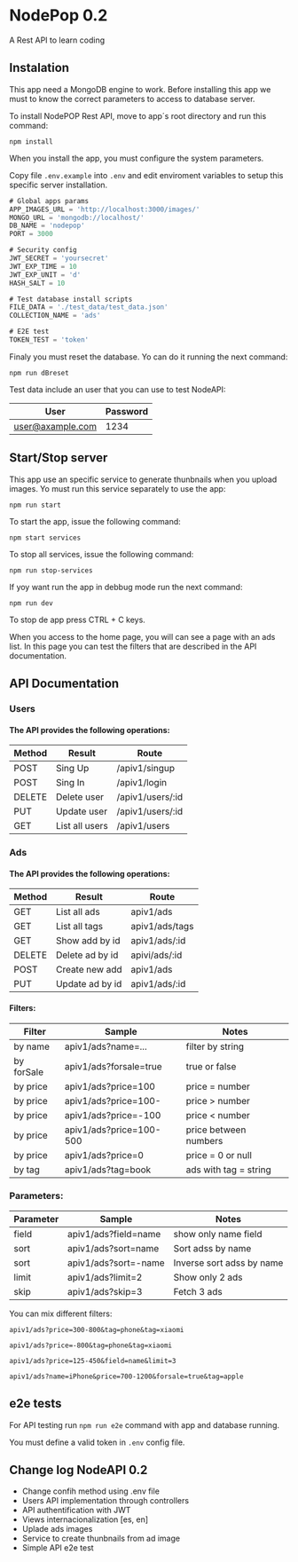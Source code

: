 # NodePop 0.2

A Rest API to learn coding

## Instalation

This app need a MongoDB engine to work. Before installing this app we must to know the correct parameters to access to database server.

To install NodePOP Rest API, move to app´s root directory and run this command:

`npm install`

When you install the app, you must configure the system parameters.

Copy file `.env.example` into `.env` and edit enviroment variables to setup this specific server installation.

```js
# Global apps params
APP_IMAGES_URL = 'http://localhost:3000/images/'
MONGO_URL = 'mongodb://localhost/'
DB_NAME = 'nodepop'
PORT = 3000

# Security config
JWT_SECRET = 'yoursecret'
JWT_EXP_TIME = 10
JWT_EXP_UNIT = 'd'
HASH_SALT = 10

# Test database install scripts
FILE_DATA = './test_data/test_data.json'
COLLECTION_NAME = 'ads'

# E2E test
TOKEN_TEST = 'token'
```

Finaly you must reset the database. Yo can do it running the next command:

`npm run dBreset`

Test data include an user that you can use to test NodeAPI:

| User             | Password |
| ---------------- | -------- |
| user@axample.com | 1234     |

## Start/Stop server

This app use an specific service to generate thunbnails when you upload images. Yo must run this service separately to use the app:

`npm run start`

To start the app, issue the following command:

`npm start services`

To stop all services, issue the following command:

`npm run stop-services`

If yoy want run the app in debbug mode run the next command:

`npm run dev`

To stop de app press CTRL + C keys.

When you access to the home page, you will can see a page with an ads list. In this page you can test the filters that are described in the API documentation.

## API Documentation

### Users

#### The API provides the following operations:

| Method | Result         | Route            |
| ------ | -------------- | ---------------- |
| POST   | Sing Up        | /apiv1/singup    |
| POST   | Sing In        | /apiv1/login     |
| DELETE | Delete user    | /apiv1/users/:id |
| PUT    | Update user    | /apiv1/users/:id |
| GET    | List all users | /apiv1/users     |

### Ads

#### The API provides the following operations:

| Method | Result          | Route          |
| ------ | --------------- | -------------- |
| GET    | List all ads    | apiv1/ads      |
| GET    | List all tags   | apiv1/ads/tags |
| GET    | Show add by id  | apiv1/ads/:id  |
| DELETE | Delete ad by id | apivi/ads/:id  |
| POST   | Create new add  | apiv1/ads      |
| PUT    | Update ad by id | apiv1/ads/:id  |

#### Filters:

| Filter     | Sample                  | Notes                 |
| ---------- | ----------------------- | --------------------- |
| by name    | apiv1/ads?name=...      | filter by string      |
| by forSale | apiv1/ads?forsale=true  | true or false         |
| by price   | apiv1/ads?price=100     | price = number        |
| by price   | apiv1/ads?price=100-    | price > number        |
| by price   | apiv1/ads?price=-100    | price < number        |
| by price   | apiv1/ads?price=100-500 | price between numbers |
| by price   | apiv1/ads?price=0       | price = 0 or null     |
| by tag     | apiv1/ads?tag=book      | ads with tag = string |

### Parameters:

| Parameter | Sample               | Notes                     |
| --------- | -------------------- | ------------------------- |
| field     | apiv1/ads?field=name | show only name field      |
| sort      | apiv1/ads?sort=name  | Sort adss by name         |
| sort      | apiv1/ads?sort=-name | Inverse sort adss by name |
| limit     | apiv1/ads?limit=2    | Show only 2 ads           |
| skip      | apiv1/ads?skip=3     | Fetch 3 ads               |

You can mix different filters:

`apiv1/ads?price=300-800&tag=phone&tag=xiaomi`

`apiv1/ads?price=-800&tag=phone&tag=xiaomi`

`apiv1/ads?price=125-450&field=name&limit=3`

`apiv1/ads?name=iPhone&price=700-1200&forsale=true&tag=apple`

## e2e tests

For API testing run `npm run e2e` command with app and database running.

You must define a valid token in `.env` config file.

## Change log NodeAPI 0.2

* Change confih method using .env file
* Users API implementation through controllers
* API authentification with JWT
* Views internacionalization [es, en]
* Uplade ads images
* Service to create thunbnails from ad image
* Simple API e2e test
